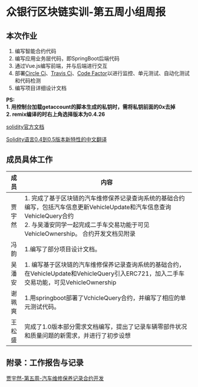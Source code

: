 # 众银行区块链实训-第五周小组周报

## 本次作业
1. 编写智能合约代码
2. 编写应用业务层代码，即SpringBoot后端代码
3. 通过Vue.js编写前端，并与后端进行交互
4. 部署[Circle Ci][3]、[Travis Ci][4]、[Code Factor][5]以进行监控、单元测试、自动化测试和代码检测
5. 编写项目详细设计文档


**PS:<br/>1. 用控制台加载getaccount的脚本生成的私钥时，需将私钥前面的0x去掉<br/> 2. remix编译的时右上角选择版本为0.4.26**

[solidity官方文档](https://solidity.readthedocs.io/en/v0.5.9/)

[Solidity语言0.4到0.5版本新特性的中文翻译](https://zhuanlan.zhihu.com/p/54169418)

[1]: https://fisco-bcos-documentation.readthedocs.io/zh_CN/latest/docs/tutorial/enterprise_quick_start.html "jiangshi"
[2]: https://github.com/FISCO-BCOS/spring-boot-starter/blob/master/doc/README_CN.md "Spring Boot"
[3]: https://circleci.com/gh/marknash666/ "circle"
[4]: https://travis-ci.com/marknash666/springboot "travis"
[5]: https://www.codefactor.io/ "codefactor"

## 成员具体工作
成员|内容
:----:|---
贾宇然|1. 完成了基于区块链的汽车维修保养记录查询系统的基础合约编写，包括汽车信息更新VehicleUpdate和汽车信息查询VehicleQuery合约<br />2. 与吴潘安同学一起完成二手车交易功能于可见VehicleOwnership。 合约开发文档见附录
冯韵|1.编写了部分项目设计文档。 <br /> 
吴潘安|1. 编写基于区块链的汽车维修保养记录查询系统的基础合约，在VehicleUpdate和VehicleQuery引入ERC721，加入二手车交易功能，可见VehicleOwnership<br />
谢珮爽|1.用springboot部署了VchicleQuery合约，并编写了相应的单元测试代码。<br />                                                   
王松盛|完成了1.0版本部分需求文档编写，提出了记录车辆零部件状况和质量问题的新需求，并进行了初步设想

## 附录：工作报告与记录
[贾宇然-第五周-汽车维修保养记录合约开发](https://github.com/bisco-fcos/webank/blob/master/day5/贾宇然/VehicleMatenance_Dev.md)







